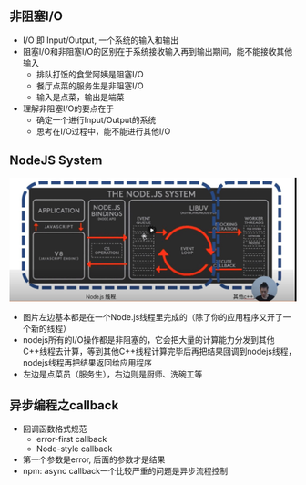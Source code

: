 ## 非阻塞I/O
- I/O 即 Input/Output, 一个系统的输入和输出
- 阻塞I/O和非阻塞I/O的区别在于系统接收输入再到输出期间，能不能接收其他输入
  - 排队打饭的食堂阿姨是阻塞I/O
  - 餐厅点菜的服务生是非阻塞I/O 
  - 输入是点菜，输出是端菜
- 理解非阻塞I/O的要点在于
  - 确定一个进行Input/Output的系统
  - 思考在I/O过程中，能不能进行其他I/O

## NodeJS System
![alt nodejs架构](./nodejs.jpg)

- 图片左边基本都是在一个Node.js线程里完成的（除了你的应用程序又开了一个新的线程）
- nodejs所有的I/O操作都是非阻塞的，它会把大量的计算能力分发到其他C++线程去计算，等到其他C++线程计算完毕后再把结果回调到nodejs线程，nodejs线程再把结果返回给应用程序
- 左边是点菜员（服务生），右边则是厨师、洗碗工等


## 异步编程之callback
- 回调函数格式规范
  - error-first callback
  - Node-style callback
- 第一个参数是error, 后面的参数才是结果
- npm: async callback一个比较严重的问题是异步流程控制
